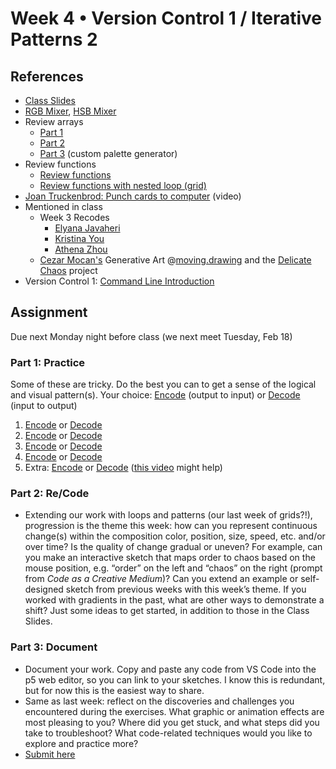 # Week 4 • Version Control 1 / Iterative Patterns 2

## References

- [Class
  Slides](https://drive.google.com/drive/u/1/folders/1HC5g1BO8moptbtgz-JwVVv9DldnW3Q_U)
- [RGB Mixer](https://editor.p5js.org/enickles/full/uB9PBM-w4), [HSB
  Mixer](https://editor.p5js.org/enickles/full/yHAvJuEuB)
- Review arrays
  - [Part 1](https://editor.p5js.org/enickles/sketches/F6zHXMyZZ)
  - [Part 2](https://editor.p5js.org/enickles/sketches/kRdx-mV6z)
  - [Part 3](https://editor.p5js.org/enickles/sketches/O34L-C776) (custom
    palette generator)
- Review functions
  - [Review functions](https://editor.p5js.org/enickles/sketches/wnOgIFj1f)
  - [Review functions with nested
    loop (grid)](https://editor.p5js.org/enickles/sketches/bTvU9p4pM)
- [Joan Truckenbrod: Punch cards to computer](https://vimeo.com/286992423) (video)
- Mentioned in class
  - Week 3 Recodes
    - [Elyana
    Javaheri](https://editor.p5js.org/enickles/full/xG5pVWW67)
    - [Kristina
    You](https://editor.p5js.org/enickles/full/eoP-IFRTa)
    - [Athena
    Zhou](https://editor.p5js.org/enickles/full/uJHDQVkWx)
  - [Cezar Mocan's](https://www.instagram.com/cezarmocan/) Generative Art
    @[moving.drawing](https://www.instagram.com/p/CViWcLSFNT9/) and the
    [Delicate
    Chaos](https://delicatechaos.cezar.io/p/introducing-delicate-chaos) project
- Version Control 1: [Command Line
  Introduction](https://github.com/ellennickles/code-your-way-s25/blob/main/version-control-guides/commandline.md)

  
## Assignment

Due next Monday night before class (we next meet Tuesday, Feb 18)

### Part 1: Practice

Some of these are tricky. Do the best you can to get a sense of the logical and
visual pattern(s). Your choice:
[Encode](https://github.com/ellennickles/code-your-way-s25/blob/main/encode.md)
(output to input) or
[Decode](https://github.com/ellennickles/code-your-way-s25/blob/main/decode.md)
(input to output)

1. [Encode](https://editor.p5js.org/enickles/full/ioXnSfKXD) or
  [Decode](https://github.com/ellennickles/code-your-way-s25/blob/main/week4/decode1.js)
2. [Encode](https://editor.p5js.org/enickles/full/tuRBCkhGQ) or
  [Decode](https://github.com/ellennickles/code-your-way-s25/blob/main/week4/decode2.js)
3. [Encode](https://editor.p5js.org/enickles/full/kZzj9Atg1) or
  [Decode](https://github.com/ellennickles/code-your-way-s25/blob/main/week4/decode3.js)
4. [Encode](https://editor.p5js.org/enickles/full/Y_x3PiIpy) or
  [Decode](https://github.com/ellennickles/code-your-way-s25/blob/main/week4/decode4.js)
5. Extra: [Encode](https://editor.p5js.org/enickles/full/2FIH2NzfY) or
  [Decode](https://github.com/ellennickles/code-your-way-s25/blob/main/week4/decode5.js)
  ([this video](https://thecodingtrain.com/challenges/77-recursion) might help)

### Part 2: Re/Code

- Extending our work with loops and patterns (our last week of grids?!),
  progression is the theme this week: how can you represent continuous change(s)
  within the composition color, position, size, speed, etc. and/or over time? Is
  the quality of change gradual or uneven? For example, can you make an
  interactive sketch that maps order to chaos based on the mouse position, e.g.
  “order” on the left and “chaos” on the right (prompt from _Code as a Creative
  Medium_)? Can you extend an example or self-designed sketch from previous
  weeks with this week’s theme. If you worked with gradients in the past, what
  are other ways to demonstrate a shift? Just some ideas to get started, in
  addition to those in the Class Slides.

### Part 3: Document

- Document your work. Copy and paste any code from VS Code into the p5 web
  editor, so you can link to your sketches. I know this is redundant, but for
  now this is the easiest way to share.
- Same as last week: reflect on the discoveries and challenges you encountered
  during the exercises. What graphic or animation effects are most pleasing to
  you? Where did you get stuck, and what steps did you take to troubleshoot?
  What code-related techniques would you like to explore and practice more?
- [Submit here](https://forms.gle/CJZMpMpTeDxpvWv18)
